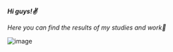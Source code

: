 ***Hi guys!✌***

_Here you can find the results of my studies and work🧠_

![image](https://user-images.githubusercontent.com/93606758/154111887-8094b7ba-9ab5-4322-8a78-38f4f1771dc7.png)

